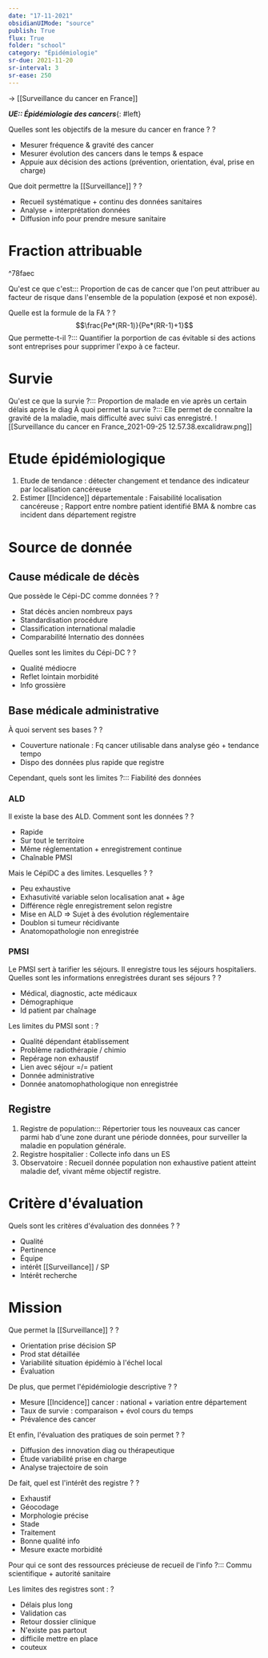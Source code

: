 ```yaml
---
date: "17-11-2021"
obsidianUIMode: "source"
publish: True
flux: True
folder: "school"
category: "Épidémiologie"
sr-due: 2021-11-20
sr-interval: 3
sr-ease: 250
---
```

→ [[Surveillance du cancer en France]]

***UE:: Épidémiologie des cancers***{: #left}  

Quelles sont les objectifs de la mesure du cancer en france ?
?
- Mesurer fréquence & gravité des cancer
- Mesurer évolution des cancers dans le temps & espace
- Appuie aux décision des actions (prévention, orientation, éval, prise en charge)

Que doit permettre la [[Surveillance]] ?
?
- Recueil systématique + continu des données sanitaires
- Analyse + interprétation données
- Diffusion info pour prendre mesure sanitaire

# Fraction attribuable

^78faec

Qu'est ce que c'est::: Proportion de cas de cancer que l'on peut attribuer au facteur de risque dans l'ensemble de la population (exposé et non exposé).

Quelle est la formule de la FA ?
?
$$\frac{Pe*(RR-1)}{Pe*(RR-1)+1}$$
Que permette-t-il ?::: Quantifier la porportion de cas évitable si des actions sont entreprises pour supprimer l'expo à ce facteur.

# Survie
Qu'est ce que la survie ?::: Proportion de malade en vie après un certain délais après le diag
À quoi permet la survie ?::: Elle permet de connaître la gravité de la maladie, mais difficulté avec suivi cas enregistré.
![[Surveillance du cancer en France_2021-09-25 12.57.38.excalidraw.png]]
# Etude épidémiologique
1. Etude de tendance : détecter changement et tendance des indicateur par localisation cancéreuse
2. Estimer [[Incidence]] départementale : Faisabilité localisation cancéreuse ; Rapport entre nombre patient identifié BMA & nombre cas incident dans département registre


# Source de donnée
## Cause médicale de décès

Que possède le Cépi-DC comme données ?
?
- Stat décès ancien nombreux pays
- Standardisation procédure
- Classification international maladie
- Comparabilité Internatio des données

Quelles sont les limites du Cépi-DC ?
?
- Qualité médiocre
- Reflet lointain morbidité
- Info grossière

## Base médicale administrative

À quoi servent ses bases ?
?
- Couverture nationale : Fq cancer utilisable dans analyse géo + tendance tempo
- Dispo des données plus rapide que registre

Cependant, quels sont les limites ?::: Fiabilité des données

### ALD
Il existe la base des ALD. Comment sont les données ?
?
- Rapide
- Sur tout le territoire
- Même réglementation + enregistrement continue
- Chaînable PMSI

Mais le CépiDC a des limites. Lesquelles ?
?
- Peu exhaustive
- Exhasutivité variable selon localisation anat + âge
- Différence règle enregistrement selon registre
- Mise en ALD ⇒ Sujet à des évolution réglementaire
- Doublon si tumeur récidivante
- Anatomopathologie non enregistrée

### PMSI
Le PMSI sert à tarifier les séjours. Il enregistre tous les séjours hospitaliers. Quelles sont les informations enregistrées durant ses séjours ?
?
- Médical, diagnostic, acte médicaux
- Démographique
- Id patient par chaînage

Les limites du PMSI sont :
?
- Qualité dépendant établissement
- Problème radiothérapie / chimio
- Repérage non exhaustif
- Lien avec séjour =/= patient
- Donnée administrative
- Donnée anatomophathologique non enregistrée

## Registre

1. Registre de population::: Répertorier tous les nouveaux cas cancer parmi hab d'une zone durant une période données, pour surveiller la maladie en population générale.
2. Registre hospitalier : Collecte info dans un ES
3. Observatoire : Recueil donnée population non exhaustive patient atteint maladie def, vivant même objectif registre.

# Critère d'évaluation
Quels sont les critères d'évaluation des données ?
?
- Qualité 
- Pertinence
- Équipe
- intérêt [[Surveillance]] / SP
- Intérêt recherche

# Mission
Que permet la [[Surveillance]] ?
?
- Orientation prise décision SP
- Prod stat détaillée
- Variabilité situation épidémio à l'échel local
- Évaluation 

De plus, que permet l'épidémiologie descriptive ?
?
- Mesure [[Incidence]] cancer : national + variation entre département
- Taux de survie : comparaison + évol cours du temps
- Prévalence des cancer

Et enfin, l'évaluation des pratiques de soin permet ?
?
- Diffusion des innovation diag ou thérapeutique
- Étude variabilité prise en charge
- Analyse trajectoire de soin

De fait, quel est l'intérêt des registre ?
?
- Exhaustif 
- Géocodage
- Morphologie précise
- Stade
- Traitement
- Bonne qualité info
- Mesure exacte morbidité

Pour qui ce sont des ressources précieuse de recueil de l'info ?::: Commu scientifique + autorité sanitaire

Les limites des registres sont :
?
- Délais plus long
- Validation cas
- Retour dossier clinique
- N'existe pas partout
- difficile mettre en place
- couteux